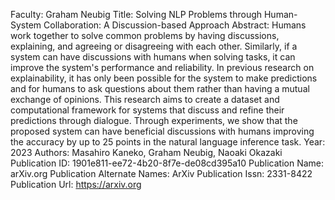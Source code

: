 Faculty: Graham Neubig
Title: Solving NLP Problems through Human-System Collaboration: A Discussion-based Approach
Abstract: Humans work together to solve common problems by having discussions, explaining, and agreeing or disagreeing with each other. Similarly, if a system can have discussions with humans when solving tasks, it can improve the system's performance and reliability. In previous research on explainability, it has only been possible for the system to make predictions and for humans to ask questions about them rather than having a mutual exchange of opinions. This research aims to create a dataset and computational framework for systems that discuss and refine their predictions through dialogue. Through experiments, we show that the proposed system can have beneficial discussions with humans improving the accuracy by up to 25 points in the natural language inference task.
Year: 2023
Authors: Masahiro Kaneko, Graham Neubig, Naoaki Okazaki
Publication ID: 1901e811-ee72-4b20-8f7e-de08cd395a10
Publication Name: arXiv.org
Publication Alternate Names: ArXiv
Publication Issn: 2331-8422
Publication Url: https://arxiv.org
